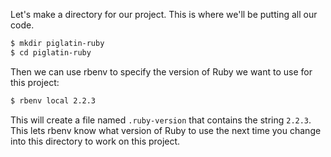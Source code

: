 Let's make a directory for our project. This is where we'll be putting all our code.

```sh
$ mkdir piglatin-ruby
$ cd piglatin-ruby
```

Then we can use rbenv to specify the version of Ruby we want to use for this project:

```sh
$ rbenv local 2.2.3
```

This will create a file named `.ruby-version` that contains the string `2.2.3`. This lets rbenv know what version of Ruby to use the next time you change into this directory to work on this project.


